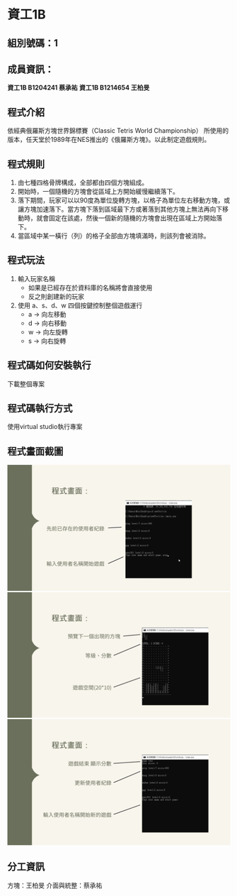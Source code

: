 # 資工1B

## 組別號碼：1

## 成員資訊：
**資工1B B1204241 蔡承祐**
**資工1B B1214654 王柏旻**

## 程式介紹
依經典俄羅斯方塊世界錦標賽（Classic Tetris World Championship） 所使用的版本，任天堂於1989年在NES推出的《俄羅斯方塊》。以此制定遊戲規則。

## 程式規則
1. 由七種四格骨牌構成，全部都由四個方塊組成。
2. 開始時，一個隨機的方塊會從區域上方開始緩慢繼續落下。
3. 落下期間，玩家可以以90度為單位旋轉方塊，以格子為單位左右移動方塊，或讓方塊加速落下。當方塊下落到區域最下方或著落到其他方塊上無法再向下移動時，就會固定在該處，然後一個新的隨機的方塊會出現在區域上方開始落下。
4. 當區域中某一橫行（列）的格子全部由方塊填滿時，則該列會被消除。

## 程式玩法
1. 輸入玩家名稱
    * 如果是已經存在於資料庫的名稱將會直接使用
    * 反之則創建新的玩家
2. 使用 a、s、d、w 四個按鍵控制整個遊戲運行
    * a -> 向左移動
    * d -> 向右移動
    * w -> 向左旋轉
    * s -> 向右旋轉

## 程式碼如何安裝執行
下載整個專案

## 程式碼執行方式
使用virtual studio執行專案

## 程式畫面截圖
![image](14.jpg)
![image](15.jpg)
![image](16.jpg)

## 分工資訊
方塊：王柏旻
介面與統整：蔡承祐
